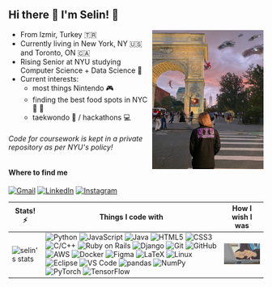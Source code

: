 ## Hi there 👋 I'm Selin! :handshake:	


<img src="https://github.com/selinhekimgil/selinhekimgil.github.io/blob/main/src/images/NYCSunset.jpg" align="right" height="275" width="220" />


- From Izmir, Turkey :tr:
- Currently living in New York, NY :us: and Toronto, ON :canada:
- Rising Senior at NYU studying Computer Science + Data Science :statue_of_liberty:
- Current interests:
    - most things Nintendo :video_game:
    - finding the best food spots in NYC :ramen: :night_with_stars:	
    - taekwondo :martial_arts_uniform: / hackathons 💻
###### Code for coursework is kept in a private repository as per NYU's policy!

<h4>Where to find me</h4>
<p>
    <a href="mailto:celinehekimgil@gmail.com" target="_blank"><img alt="Gmail" src="https://img.shields.io/badge/celinehekimgil@gmail.com-%2312100E.svg?&style=for-the-badge&logo=gmail&logoColor=white" /></a> 
    <a href="https://www.linkedin.com/in/selin-hekimgil-57135a202/" target="_blank"><img alt="LinkedIn" src="https://img.shields.io/badge/Selin_Hekimgil-%2312100E.svg?&style=for-the-badge&logo=linkedin&logoColor=white" /></a> 
    <a href="https://www.instagram.com/selinhekimgil/" target="_blank"><img alt="Instagram" src="https://img.shields.io/badge/@selinhekimgil-%2312100E.svg?&style=for-the-badge&logo=instagram&logoColor=white" /></a> 
    <!--
    <a href="https://github.com/selinhekimgil" target="_blank"><img alt="GitHub" src="https://img.shields.io/badge/selinhekimgil-%2312100E.svg?&style=for-the-badge&logo=Github&logoColor=white" /></a> 
    -->
</p>

<!-- <img src="https://media.giphy.com/media/vFKqnCdLPNOKc/giphy.gif" width="40" height="40" /> -->

<!-- --- -->
| Stats! :zap: | Things I code with | How I wish I was |
| --- | --- | --- |
| <img width=1000 alt="selin's stats" src="https://github-readme-stats-h13l.vercel.app/api/top-langs/?username=selinhekimgil&layout=compact&langs_count=8" /> | <img alt="Python" src="https://img.shields.io/badge/-Python-3776AB?style=flat-square&logo=python&logoColor=white" /> <img alt="JavaScript" src="https://img.shields.io/badge/-JavaScript-F7DF1E?style=flat-square&logo=javascript&logoColor=white" /> <img alt="Java" src="https://img.shields.io/badge/-Java-46a2f1?style=flat-square&logo=java&logoColor=white" /> <img alt="HTML5" src="https://img.shields.io/badge/-HTML5-E34F26?style=flat-square&logo=html5&logoColor=white" /> <img alt="CSS3" src="https://img.shields.io/badge/-CSS3-1572B6?style=flat-square&logo=css3&logoColor=white" /> <img alt="C/C++" src="https://img.shields.io/badge/-C/C++-A8B9CC?style=flat-square&logo=c&logoColor=white" /> <img alt="Ruby on Rails" src="https://img.shields.io/badge/-Ruby_on_Rails-CC0000?style=flat-square&logo=ruby-on-rails&logoColor=white" /> <img alt="Django" src="https://img.shields.io/badge/-Django-092E20?style=flat-square&logo=django&logoColor=white" /> <img alt="Git" src="https://img.shields.io/badge/-Git-F05032?style=flat-square&logo=git&logoColor=white" /> <img alt="GitHub" src="https://img.shields.io/badge/-GitHub-181717?style=flat-square&logo=github&logoColor=white" /> <img alt="AWS" src="https://img.shields.io/badge/-AWS-232F3E?style=flat-square&logo=amazon-aws&logoColor=white" /> <img alt="Docker" src="https://img.shields.io/badge/-Docker-2496ED?style=flat-square&logo=docker&logoColor=white" /> <img alt="Figma" src="https://img.shields.io/badge/-Figma-F24E1E?style=flat-square&logo=figma&logoColor=white" /> <img alt="LaTeX" src="https://img.shields.io/badge/-LaTeX-008080?style=flat-square&logo=latex&logoColor=white" /> <img alt="Linux" src="https://img.shields.io/badge/-Linux-FCC624?style=flat-square&logo=linux&logoColor=white" /> <img alt="Eclipse" src="https://img.shields.io/badge/-Eclipse-2C2255?style=flat-square&logo=eclipse-ide&logoColor=white" /> <img alt="VS Code" src="https://img.shields.io/badge/-VS_Code-007ACC?style=flat-square&logo=visual-studio-code&logoColor=white" /> <img alt="pandas" src="https://img.shields.io/badge/-pandas-150458?style=flat-square&logo=pandas&logoColor=white" /> <img alt="NumPy" src="https://img.shields.io/badge/-NumPy-013243?style=flat-square&logo=numpy&logoColor=white" /> <img alt="PyTorch" src="https://img.shields.io/badge/-PyTorch-EE4C2C?style=flat-square&logo=pytorch&logoColor=white" /> <img alt="TensorFlow" src="https://img.shields.io/badge/-TensorFlow-FF6F00?style=flat-square&logo=tensorflow&logoColor=white" /> | <img width=230 alt="coding" src="coding.gif" /> |

<!--
#### Things I code with
<p>
  <img alt="Python" src="https://img.shields.io/badge/-Python-3776AB?style=flat-square&logo=python&logoColor=white" /> 
  <img alt="JavaScript" src="https://img.shields.io/badge/-JavaScript-F7DF1E?style=flat-square&logo=javascript&logoColor=white" /> 
  <img alt="Java" src="https://img.shields.io/badge/-Java-46a2f1?style=flat-square&logo=java&logoColor=white" />
  <img alt="HTML5" src="https://img.shields.io/badge/-HTML5-E34F26?style=flat-square&logo=html5&logoColor=white" />
  <img alt="CSS3" src="https://img.shields.io/badge/-CSS3-1572B6?style=flat-square&logo=css3&logoColor=white" />
  <img alt="C/C++" src="https://img.shields.io/badge/-C/C++-A8B9CC?style=flat-square&logo=c&logoColor=white" />    
  <img alt="Ruby on Rails" src="https://img.shields.io/badge/-Ruby_on_Rails-CC0000?style=flat-square&logo=ruby-on-rails&logoColor=white" />    
  <img alt="Django" src="https://img.shields.io/badge/-Django-092E20?style=flat-square&logo=django&logoColor=white" />
  <img alt="Git" src="https://img.shields.io/badge/-Git-F05032?style=flat-square&logo=git&logoColor=white" />
  <img alt="GitHub" src="https://img.shields.io/badge/-GitHub-181717?style=flat-square&logo=github&logoColor=white" />
  <img alt="AWS" src="https://img.shields.io/badge/-AWS-232F3E?style=flat-square&logo=amazon-aws&logoColor=white" />
  <img alt="Docker" src="https://img.shields.io/badge/-Docker-2496ED?style=flat-square&logo=docker&logoColor=white" />
  <img alt="Figma" src="https://img.shields.io/badge/-Figma-F24E1E?style=flat-square&logo=figma&logoColor=white" />
  <img alt="LaTeX" src="https://img.shields.io/badge/-LaTeX-008080?style=flat-square&logo=latex&logoColor=white" />
  <img alt="Linux" src="https://img.shields.io/badge/-Linux-FCC624?style=flat-square&logo=linux&logoColor=white" />
  <img alt="Eclipse" src="https://img.shields.io/badge/-Eclipse-2C2255?style=flat-square&logo=eclipse-ide&logoColor=white" />
  <img alt="VS Code" src="https://img.shields.io/badge/-VS_Code-007ACC?style=flat-square&logo=visual-studio-code&logoColor=white" />
  <img alt="pandas" src="https://img.shields.io/badge/-pandas-150458?style=flat-square&logo=pandas&logoColor=white" />
  <img alt="NumPy" src="https://img.shields.io/badge/-NumPy-013243?style=flat-square&logo=numpy&logoColor=white" />
  <img alt="PyTorch" src="https://img.shields.io/badge/-PyTorch-EE4C2C?style=flat-square&logo=pytorch&logoColor=white" />
  <img alt="TensorFlow" src="https://img.shields.io/badge/-TensorFlow-FF6F00?style=flat-square&logo=tensorflow&logoColor=white" />
</p>

#### Stats! :zap:
<img alt="selin's stats" src="https://github-readme-stats-dbzs.vercel.app/api/top-langs/?username=selinhekimgil&layout=compact&langs_count=8" />
-->
    
<!-- [![Top Langs](https://github-readme-stats-dbzs.vercel.app/api/top-langs/?username=selinhekimgil&layout=compact)](https://github.com/selinhekimgil) -->


<!--
**selinhekimgil/selinhekimgil** is a ✨ _special_ ✨ repository because its `README.md` (this file) appears on your GitHub profile.

Here are some ideas to get you started:

- 🔭 I’m currently working on ...
- 🌱 I’m currently learning ...
- 👯 I’m looking to collaborate on ...
- 🤔 I’m looking for help with ...
- 💬 Ask me about ...
- 📫 How to reach me: ...
- 😄 Pronouns: ...
- ⚡ Fun fact: ...
-->
